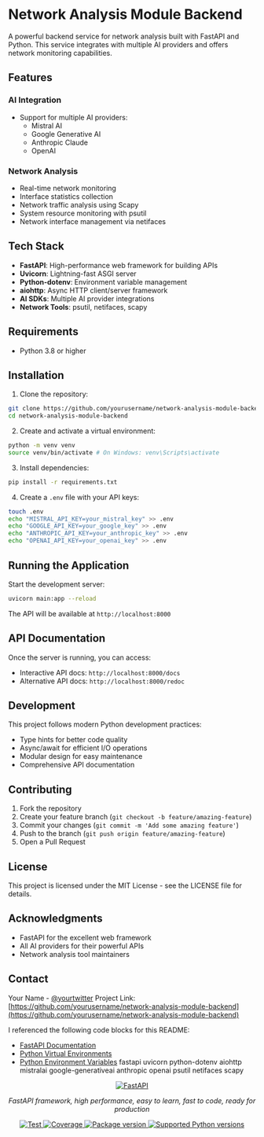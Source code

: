 # Network Analysis Module Backend

A powerful backend service for network analysis built with FastAPI and Python. This service integrates with multiple AI providers and offers network monitoring capabilities.

## Features

### AI Integration

- Support for multiple AI providers:
  - Mistral AI
  - Google Generative AI
  - Anthropic Claude
  - OpenAI

### Network Analysis

- Real-time network monitoring
- Interface statistics collection
- Network traffic analysis using Scapy
- System resource monitoring with psutil
- Network interface management via netifaces

## Tech Stack

- **FastAPI**: High-performance web framework for building APIs
- **Uvicorn**: Lightning-fast ASGI server
- **Python-dotenv**: Environment variable management
- **aiohttp**: Async HTTP client/server framework
- **AI SDKs**: Multiple AI provider integrations
- **Network Tools**: psutil, netifaces, scapy

## Requirements

- Python 3.8 or higher

## Installation

1. Clone the repository:

```bash
git clone https://github.com/yourusername/network-analysis-module-backend.git
cd network-analysis-module-backend
```

2. Create and activate a virtual environment:

```bash
python -m venv venv
source venv/bin/activate # On Windows: venv\Scripts\activate
```

3. Install dependencies:

```bash
pip install -r requirements.txt
```

4. Create a `.env` file with your API keys:

```bash
touch .env
echo "MISTRAL_API_KEY=your_mistral_key" >> .env
echo "GOOGLE_API_KEY=your_google_key" >> .env
echo "ANTHROPIC_API_KEY=your_anthropic_key" >> .env
echo "OPENAI_API_KEY=your_openai_key" >> .env
```

## Running the Application

Start the development server:

```bash
uvicorn main:app --reload
```

The API will be available at `http://localhost:8000`

## API Documentation

Once the server is running, you can access:

- Interactive API docs: `http://localhost:8000/docs`
- Alternative API docs: `http://localhost:8000/redoc`

## Development

This project follows modern Python development practices:

- Type hints for better code quality
- Async/await for efficient I/O operations
- Modular design for easy maintenance
- Comprehensive API documentation

## Contributing

1. Fork the repository
2. Create your feature branch (`git checkout -b feature/amazing-feature`)
3. Commit your changes (`git commit -m 'Add some amazing feature'`)
4. Push to the branch (`git push origin feature/amazing-feature`)
5. Open a Pull Request

## License

This project is licensed under the MIT License - see the LICENSE file for details.

## Acknowledgments

- FastAPI for the excellent web framework
- All AI providers for their powerful APIs
- Network analysis tool maintainers

## Contact

Your Name - [@yourtwitter](https://twitter.com/yourtwitter)
Project Link: [https://github.com/yourusername/network-analysis-module-backend](https://github.com/yourusername/network-analysis-module-backend)

I referenced the following code blocks for this README:

- [FastAPI Documentation](https://fastapi.tiangolo.com/tutorial/first-steps/)
- [Python Virtual Environments](https://docs.python.org/3/library/venv.html)
- [Python Environment Variables](https://docs.python.org/3/library/os.html#os.getenv)
  fastapi
  uvicorn
  python-dotenv
  aiohttp
  mistralai
  google-generativeai
  anthropic
  openai
  psutil
  netifaces
  scapy

<p align="center">
  <a href="https://fastapi.tiangolo.com"><img src="https://fastapi.tiangolo.com/img/logo-margin/logo-teal.png" alt="FastAPI"></a>
</p>
<p align="center">
    <em>FastAPI framework, high performance, easy to learn, fast to code, ready for production</em>
</p>
<p align="center">
<a href="https://github.com/tiangolo/fastapi/actions?query=workflow%3ATest+event%3Apush+branch%3Amaster" target="_blank">
    <img src="https://github.com/tiangolo/fastapi/workflows/Test/badge.svg?event=push&branch=master" alt="Test">
</a>
<a href="https://coverage-badge.samuelcolvin.workers.dev/redirect/tiangolo/fastapi" target="_blank">
    <img src="https://coverage-badge.samuelcolvin.workers.dev/tiangolo/fastapi.svg" alt="Coverage">
</a>
<a href="https://pypi.org/project/fastapi" target="_blank">
    <img src="https://img.shields.io/pypi/v/fastapi?color=%2334D058&label=pypi%20package" alt="Package version">
</a>
<a href="https://pypi.org/project/fastapi" target="_blank">
    <img src="https://img.shields.io/pypi/pyversions/fastapi.svg?color=%2334D058" alt="Supported Python versions">
</a>
</p>
